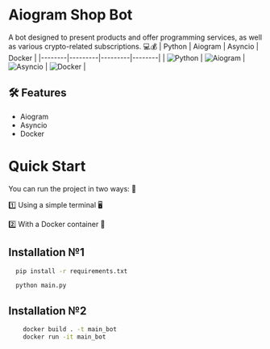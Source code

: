 
# Aiogram Shop Bot

A bot designed to present products and offer programming services, as well as various crypto-related subscriptions. 💻💰
| Python | Aiogram | Asyncio | Docker |
|--------|---------|---------|--------|
| ![Python](https://img.shields.io/badge/python-3.9%2B-blue) | ![Aiogram](https://img.shields.io/badge/Aiogram-2.23%2B-green) | ![Asyncio](https://img.shields.io/badge/Asyncio-3.7%2B-yellow) | ![Docker](https://img.shields.io/badge/Docker-latest-blue) |





## 🛠 Features

* Aiogram
* Asyncio
* Docker


# Quick Start
You can run the project in two ways: 🚀

1️⃣ Using a simple terminal 🖥️

2️⃣ With a Docker container 🐳
## Installation №1
```bash
  pip install -r requirements.txt
```
```bash
  python main.py
```


## Installation №2
```bash
    docker build . -t main_bot
    docker run -it main_bot 
```